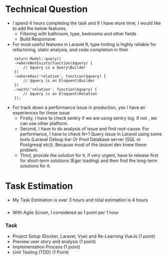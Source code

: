 # Technical Question
- I spend 4 hours completing the task and If I have more time, I would like to add the below features.
  - Filtering with bathroom, type, bedrooms and other fields
  - Build Responsive
- For most useful features in Laravel 9, type hinting is highly reliable for refactoring, static analysis, and code completion in their
```
    return Model::query()
	->whereNotExists(function($query) {
		// $query is a Query\Builder
	})
	->whereHas('relation', function($query) {
		// $query is an Eloquent\Builder
	})
	->with('relation', function($query) {
		// $query is an Eloquent\Relation
	});
```
- For track down a performance issue in production, yes I have an experiences for these issue
  - Firstly, I have to check sentry if we are using sentry log. If not , we can use other platform.
  - Second, I have to do analysis of issue and find root-cause. For performance, I have to check N+1 Query issue in Laravel using some tools (Laravel Debug-bar Or Prod Database server (SQL or Postgresql etc)). Because most of the laravel dev knew these problem.
  - Third, provide the solution for it, if very urgent, have to release first for short-term solutions (Egar loading) and then find the long-term solutions for it.


# Task Estimation
- My Task Estimation is over 3 hours and total estimation is 4 hours

### 
- With Agile Scrum, I considered as 1 point per 1 hour
### Task
- Project Setup (Docker, Laravel, Vue) and Re-Learning VueJs (1 point)
- Preview user story and analysis (1 point)
- Implementation Process (1 point)
- Unit Testing (TDD) (1 Point)